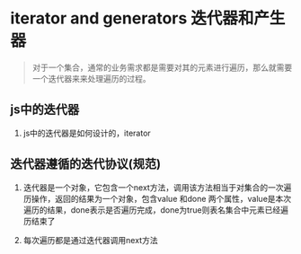 # iterator and generators 迭代器和产生器

> 对于一个集合，通常的业务需求都是需要对其的元素进行遍历，那么就需要一个迭代器来来处理遍历的过程。

## js中的迭代器
1. js中的迭代器是如何设计的，iterator


## 迭代器遵循的迭代协议(规范)
1. 迭代器是一个对象，它包含一个next方法，调用该方法相当于对集合的一次遍历操作，返回的结果为一个对象，包含value 和done 两个属性，value是本次遍历的结果，done表示是否遍历完成，done为true则表名集合中元素已经遍历结束了

2. 每次遍历都是通过迭代器调用next方法




